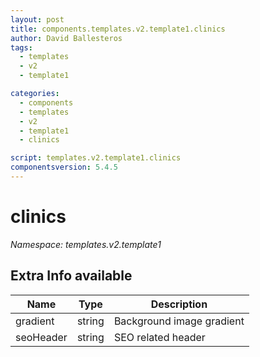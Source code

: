 ```yaml
---
layout: post
title: components.templates.v2.template1.clinics
author: David Ballesteros
tags:
  - templates
  - v2
  - template1

categories:
  - components
  - templates
  - v2
  - template1
  - clinics

script: templates.v2.template1.clinics
componentsversion: 5.4.5
---
```

# clinics

*Namespace: templates.v2.template1*

## Extra Info available

| Name | Type | Description |
| --- | --- | --- |
| gradient | string | Background image gradient |
| seoHeader | string | SEO related header |
